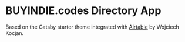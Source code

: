 # BUYINDIE.codes Directory App

Based on the Gatsby starter theme integrated with [Airtable](https://airtable.com/) by Wojciech Kocjan.
